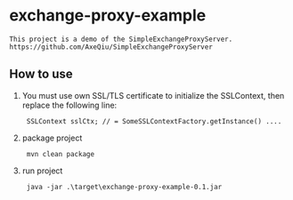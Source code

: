 # exchange-proxy-example

    This project is a demo of the SimpleExchangeProxyServer. https://github.com/AxeQiu/SimpleExchangeProxyServer


## How to use

1. You must use own SSL/TLS certificate to initialize the SSLContext, then replace the following line:

        
        SSLContext sslCtx; // = SomeSSLContextFactory.getInstance() ....

2. package project

        mvn clean package

3. run project

        java -jar .\target\exchange-proxy-example-0.1.jar

